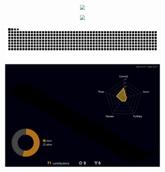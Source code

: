 <!--
**luminion/luminion** is a ✨ _special_ ✨ repository because its `README.md` (this file) appears on your GitHub profile.

Here are some ideas to get you started:

- 🔭 I’m currently working on ...
- 🌱 I’m currently learning ...
- 👯 I’m looking to collaborate on ...
- 🤔 I’m looking for help with ...
- 💬 Ask me about ...
- 📫 How to reach me: ...
- 😄 Pronouns: ...
- ⚡ Fun fact: ...
-->

<p align="center">
  <img src="https://readme-typing-svg.demolab.com/?lines=Hello+Luminion&font=Fira%20Code&center=true&width=380&height=50&duration=4000&pause=1000">
</p>
<!-- <p align="center">
  <img src="https://github-readme-stats.vercel.app/api/top-langs/?username=luminion">
</p> -->


<p align="center">
  <img src="https://readme-typing-svg.demolab.com/?lines=Hello+Luminion&font=Fira%20Code&center=true&width=380&height=50&duration=4000&pause=1000](https://github-readme-stats.vercel.app/api/top-langs/?username=luminion&theme=omn">
</p>


<!-- <p align="center"> -->
  <!-- <img src="/github-metrics.svg"> -->
<!-- </p> -->


<picture>
  <source media="(prefers-color-scheme: dark)" srcset="https://raw.githubusercontent.com/luminion/luminion/output/github-contribution-grid-snake-dark.svg">
  <source media="(prefers-color-scheme: light)" srcset="https://raw.githubusercontent.com/luminion/luminion/output/github-contribution-grid-snake.svg">
  <img alt="github contribution grid snake animation" src="https://raw.githubusercontent.com/luminion/luminion/output/github-contribution-grid-snake.svg">
</picture>


![](./profile-3d-contrib/profile-night-rainbow.svg)

